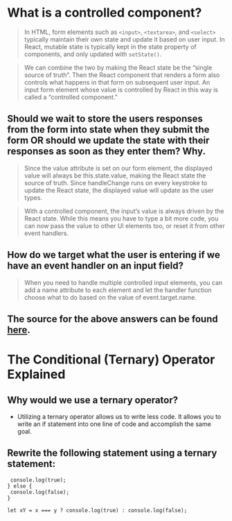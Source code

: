 # What is a controlled component?

> In HTML, form elements such as `<input>`, `<textarea>`, and `<select>` typically maintain their own state and update it based on user input. In React, mutable state is typically kept in the state property of components, and only updated with `setState()`.

> We can combine the two by making the React state be the “single source of truth”. Then the React component that renders a form also controls what happens in that form on subsequent user input. An input form element whose value is controlled by React in this way is called a “controlled component."

## Should we wait to store the users responses from the form into state when they submit the form OR should we update the state with their responses as soon as they enter them? Why.

> Since the value attribute is set on our form element, the displayed value will always be this.state.value, making the React state the source of truth. Since handleChange runs on every keystroke to update the React state, the displayed value will update as the user types.

> With a controlled component, the input’s value is always driven by the React state. While this means you have to type a bit more code, you can now pass the value to other UI elements too, or reset it from other event handlers.

## How do we target what the user is entering if we have an event handler on an input field?

> When you need to handle multiple controlled input elements, you can add a name attribute to each element and let the handler function choose what to do based on the value of event.target.name.

## The source for the above answers can be found [here](https://reactjs.org/docs/forms.html).

# The Conditional (Ternary) Operator Explained

## Why would we use a ternary operator?

- Utilizing a ternary operator allows us to write less code. It allows you to write an if statement into one line of code and accomplish the same goal.

## Rewrite the following statement using a ternary statement:

```if(x===y){
 console.log(true);
} else {
 console.log(false);
}
```

```
let xY = x === y ? console.log(true) : console.log(false);
```
